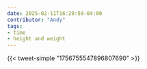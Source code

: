 ```yaml
---
date: 2025-02-11T16:29:59-04:00
contributor: "Andy"
tags:
- time
- height and weight
---
```

{{< tweet-simple "1756755547896807690" >}}
<!-- {< tweet user="lakens" id="1668287655237373954" >}} -->
